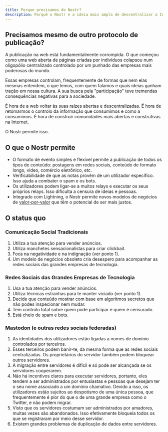```yaml
---
title: Porque precisamos do Nostr?
description: Porquê o Nostr e a ideia mais ampla de descentralizar a Internet são conceitos importantes.
---
```


## Precisamos mesmo de outro protocolo de publicação?

A publicação na web está fundamentalmente corrompida. O que começou como uma web aberta de páginas criadas por indivíduos colapsou num oligopólio centralizado controlado por um punhado das empresas mais poderosas do mundo.

Essas empresas controlam, frequentemente de formas que nem elas mesmas entendem, o que lemos, com quem falamos e quais ideias ganham tração em nossa cultura. A sua busca pela "participação" teve tremendas consequências negativas para a sociedade.

É hora de a web voltar às suas raízes abertas e descentralizadas. É hora de retomarmos o controlo da informação que consumimos e como a consumimos. É hora de construir comunidades mais abertas e construtivas na Internet.

O Nostr permite isso.

## O que o Nostr permite

-    O formato de evento simples e flexível permite a publicação de todos os tipos de conteúdo: postagens em redes sociais, conteúdo de formato longo, video, comércio eletrônico, etc.
-    Verificabilidade de que as notas provêm de um utilizador específico. Isso ajuda a combater o spam e os bots.
-    Os utilizadores podem ligar-se a muitos relays e executar os seus próprios relays. Isso dificulta a censura de ideias e pessoas.
-    Integrado com Lightning, o Nostr permite novos modelos de negócios de [valor-por-valor](https://value4value.info/) que têm o potencial de ser mais justos.

## O status quo

### Comunicação Social Tradicionais

1.  Utiliza a tua atenção para vender anúncios.
1.  Utiliza manchetes sensacionalistas para criar clickbait.
1.  Foca na negatividade e na indignação (ver ponto 1).
1.  Um modelo de negócios obsoleto cria desespero para acompanhar as redes sociais das grandes empresas de tecnologia.

### Redes Sociais das Grandes Empresas de Tecnologia

1. Usa a tua atenção para vender anúncios.
1. Utiliza técnicas estranhas para te manter viciado (ver ponto 1).
1. Decide que conteúdo mostrar com base em algoritmos secretos que não podes inspecionar nem mudar.
1. Tem controlo total sobre quem pode participar e quem é censurado.
1. Está cheio de spam e bots.

### Mastodon (e outras redes sociais federadas)

1. As identidades dos utilizadores estão ligadas a nomes de domínio controlados por terceiros.
1. Esses terceiros podem banir-te, da mesma forma que as redes sociais centralizadas. Os proprietários do servidor também podem bloquear outros servidores.
1. A migração entre servidores é difícil e só pode ser alcançada se os servidores cooperarem.
1. Não há incentivos claros para executar servidores, portanto, eles tendem a ser administrados por entusiastas e pessoas que desejam ter o seu nome associado a um domínio chamativo. Devido a isso, os utilizadores estão sujeitos ao despotismo de uma única pessoa, que frequentemente é pior do que o de uma grande empresa como o Twitter, e não podem migrar.
1. Visto que os servidores costumam ser administrados por amadores, muitas vezes são abandonados. Isso efetivamente bloqueia todos os que se registraram por meio desse servidor.
1. Existem grandes problemas de duplicação de dados entre servidores.
